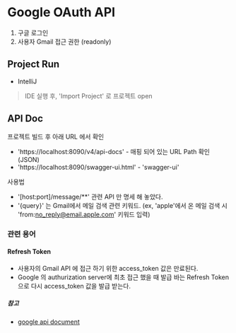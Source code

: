 # Google OAuth API

1. 구글 로그인 
2. 사용자 Gmail 접근 권한 (readonly)

## Project Run

- IntelliJ

> IDE 실행 후, 'Import Project' 로 프로젝트 open

## API Doc
프로젝트 빌드 후 아래 URL 에서 확인
* 'https://localhost:8090/v4/api-docs'  - 매핑 되어 있는 URL Path 확인 (JSON)
* 'https://localhost:8090/swagger-ui.html'  - 'swagger-ui'

사용법
* '[host:port]/message/**' 관련 API 만 명세 해 놓았다.
* '{query}' 는 Gmail에서 메일 검색 관련 키워드. (ex, 'apple'에서 온 메일 검색 시 'from:no_reply@email.apple.com' 키워드 입력) 



### 관련 용어

#### Refresh Token

* 사용자의 Gmail API 에 접근 하기 위한 access_token 값은 만료된다.
* Google 의 authurization server에 최초 접근 했을 때 발급 바는 Refresh Token 으로 다시 access_token 값을 발급 받는다.



##### 참고

* [google api document](https://googleapis.dev/java/google-api-client/latest/index.html)